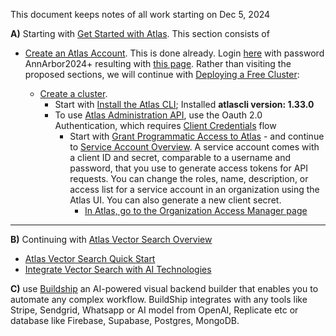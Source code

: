 This document keeps notes of all work starting on Dec 5, 2024

**A)** Starting with [Get Started with Atlas](https://www.mongodb.com/docs/atlas/getting-started/#get-started-with-atlas).
This section consists of 
- [Create an Atlas Account](https://www.mongodb.com/docs/atlas/tutorial/create-atlas-account/#create-an-service-account).
  This is done already. Login [here](https://account.mongodb.com/account/profile/overview) with password AnnArbor2024+ resulting with [this page](https://account.mongodb.com/account/profile/overview). Rather than visiting the proposed sections, we will continue with
  [Deploying a Free Cluster](https://www.mongodb.com/docs/atlas/tutorial/deploy-free-tier-cluster/#deploy-a-free-cluster):

  - [Create a cluster](https://www.mongodb.com/docs/atlas/tutorial/create-new-cluster/#create-a-cluster).
    - Start with [Install the Atlas CLI](https://www.mongodb.com/docs/atlas/cli/current/install-atlas-cli/); Installed **atlascli version: 1.33.0**
    - To use [Atlas Administration API](https://www.mongodb.com/docs/atlas/configure-api-access/#get-started-with-the-atlas-administration-api), use the Oauth 2.0 Authentication, which requires [Client Credentials](https://www.oauth.com/oauth2-servers/access-tokens/client-credentials/) flow
      - Start with [Grant Programmatic Access to Atlas](https://www.mongodb.com/docs/atlas/configure-api-access/#get-started-with-the-atlas-administration-api) - and continue to [Service Account Overview](https://www.mongodb.com/docs/atlas/api/service-accounts-overview/#service-accounts-overview). A service account comes with a client ID and secret, comparable to a username and password, that you use to generate access tokens for API requests. You can change the roles, name, description, or access list for a service account in an organization using the Atlas UI. You can also generate a new client secret.
        - [In Atlas, go to the Organization Access Manager page](https://www.mongodb.com/docs/atlas/configure-api-access-org/#in---go-to-the-organization-access-manager-page.-3)


---
  
**B)** Continuing with [Atlas Vector Search Overview](https://www.mongodb.com/docs/atlas/atlas-vector-search/vector-search-overview/#atlas-vector-search-overview)
- [Atlas Vector Search Quick Start](https://www.mongodb.com/docs/atlas/atlas-vector-search/tutorials/vector-search-quick-start/#atlas-vector-search-quick-start)
- [Integrate Vector Search with AI Technologies](https://www.mongodb.com/docs/atlas/atlas-vector-search/ai-integrations/#integrate-vector-search-with-ai-technologies)

**C)** use [Buildship](https://docs.buildship.com/) an AI-powered visual backend builder that enables you to automate any complex workflow. BuildShip integrates with any tools like Stripe, Sendgrid, Whatsapp or AI model from OpenAI, Replicate etc or database like Firebase, Supabase, Postgres, MongoDB.
